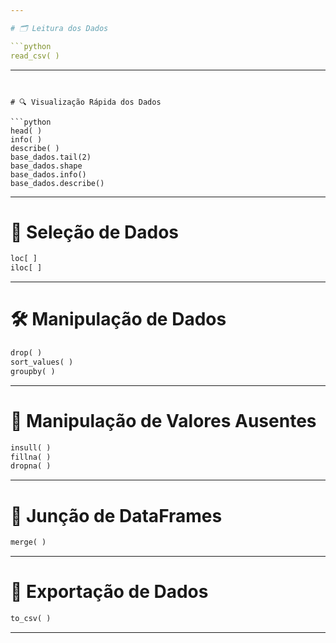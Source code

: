 ```yaml
---

# 🗂️ Leitura dos Dados

```python
read_csv( )
```

---
```


# 🔍 Visualização Rápida dos Dados

```python
head( )
info( )
describe( )
base_dados.tail(2)
base_dados.shape
base_dados.info()
base_dados.describe()
```

---

# 🎯 Seleção de Dados

```python
loc[ ]
iloc[ ]
```

---

# 🛠️ Manipulação de Dados

```python
drop( )
sort_values( )
groupby( )
```

---

# 🚨 Manipulação de Valores Ausentes

```python
insull( )
fillna( )
dropna( )
```

---

# 🔗 Junção de DataFrames

```python
merge( )
```

---

# 💾 Exportação de Dados

```python
to_csv( )
```

---
